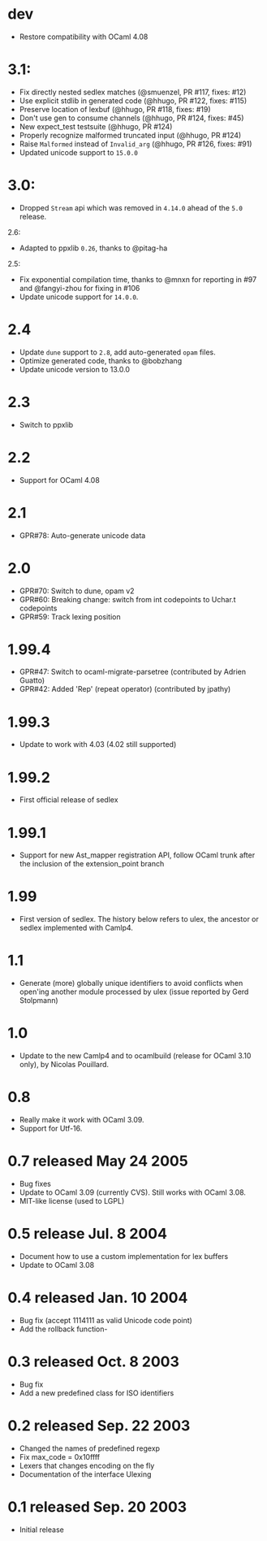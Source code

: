 # dev
- Restore compatibility with OCaml 4.08

# 3.1:
- Fix directly nested sedlex matches (@smuenzel, PR #117, fixes: #12)
- Use explicit stdlib in generated code (@hhugo, PR #122, fixes: #115)
- Preserve location of lexbuf (@hhugo, PR #118, fixes: #19)
- Don't use gen to consume channels (@hhugo, PR #124, fixes: #45)
- New expect_test testsuite (@hhugo, PR #124)
- Properly recognize malformed truncated input (@hhugo, PR #124)
- Raise `Malformed` instead of `Invalid_arg` (@hhugo, PR #126, fixes: #91)
- Updated unicode support to `15.0.0`

# 3.0:
- Dropped `Stream` api which was removed in `4.14.0` ahead of the `5.0`
  release.

2.6:
- Adapted to ppxlib `0.26`, thanks to @pitag-ha

2.5:
- Fix exponential compilation time, thanks to @mnxn for reporting in #97
  and @fangyi-zhou for fixing in #106
- Update unicode support for `14.0.0`.

# 2.4
- Update `dune` support to `2.8`, add auto-generated `opam` files.
- Optimize generated code, thanks to @bobzhang
- Update unicode version to 13.0.0

# 2.3
- Switch to ppxlib

# 2.2
- Support for OCaml 4.08

# 2.1
- GPR#78: Auto-generate unicode data

# 2.0
- GPR#70: Switch to dune, opam v2
- GPR#60: Breaking change: switch from int codepoints to Uchar.t
  codepoints
- GPR#59: Track lexing position

# 1.99.4
- GPR#47: Switch to ocaml-migrate-parsetree (contributed by Adrien Guatto)
- GPR#42: Added 'Rep' (repeat operator) (contributed by jpathy)

# 1.99.3
- Update to work with 4.03 (4.02 still supported)

# 1.99.2
- First official release of sedlex

# 1.99.1
- Support for new Ast_mapper registration API, follow OCaml trunk after
  the inclusion of the extension_point branch

# 1.99
- First version of sedlex.  The history below refers to ulex, the ancestor
  or sedlex implemented with Camlp4.

# 1.1
- Generate (more) globally unique identifiers to avoid conflicts when open'ing another module
  processed by ulex (issue reported by Gerd Stolpmann)

# 1.0
- Update to the new Camlp4 and to ocamlbuild (release for OCaml 3.10
  only), by Nicolas Pouillard.

# 0.8
- Really make it work with OCaml 3.09.
- Support for Utf-16.

# 0.7 released May 24 2005
- Bug fixes
- Update to OCaml 3.09 (currently CVS). Still works with OCaml 3.08.
- MIT-like license (used to LGPL)

# 0.5 release Jul. 8 2004
- Document how to use a custom implementation for lex buffers
- Update to OCaml 3.08

# 0.4 released Jan. 10 2004
- Bug fix (accept 1114111 as valid Unicode code point)
- Add the rollback function-
# 0.3 released Oct. 8 2003
- Bug fix
- Add a new predefined class for ISO identifiers

# 0.2 released Sep. 22 2003
- Changed the names of predefined regexp
- Fix max_code = 0x10ffff
- Lexers that changes encoding on the fly
- Documentation of the interface Ulexing

# 0.1 released Sep. 20 2003
- Initial release
